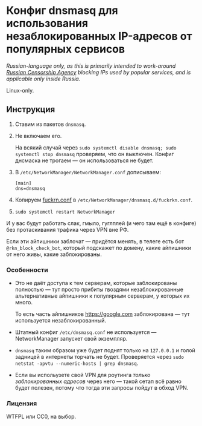 # Конфиг dnsmasq для использования незаблокированных IP-адресов от популярных сервисов

_Russian-language only, as this is primarily intended to work-around
[Russian Censorship Agency](https://en.wikipedia.org/wiki/Roskomnadzor) blocking IPs used by popular
services, and is applicable only inside Russia._

Linux-only.

## Инструкция

1. Ставим из пакетов `dnsmasq`.

2. Не включаем его.
   
   На всякий случай через `sudo systemctl disable dnsmasq; sudo systemctl stop dnsmasq`
   проверяем, что он выключен. Конфиг днсмаска не трогаем — он использоваться не будет.

3. В `/etc/NetworkManager/NetworkManager.conf` дописываем:
 
   ```
   [main]
   dns=dnsmasq
   ```

4. Копируем [fuckrn.conf](fuckrkn.conf) в `/etc/NetworkManager/dnsmasq.d/fuckrkn.conf`.

5. `sudo systemctl restart NetworkManager`

И у вас будут работать слак, гмыло, гуглплей (и чего там ещё в конфиге) без протаскивания трафика
через VPN вне РФ.

Если эти айпишники заблочат — придётся менять, в телеге есть бот `@rkn_block_check_bot`, который
подскажет по домену, какие айпишники от него живы, какие заблокированы.

### Особенности

* Это не даёт доступа к тем серверам, которые заблокированы полностью — тут просто прибиты гвоздями
  незаблокированные альтернативные айпишники к популярным серверам, у которых их много.
  
  То есть часть айпишников <https://google.com> заблокирована — тут используется незаблокированный.

* Штатный конфиг `/etc/dnsmasq.conf` не используется — NetworkManager запускет свой экземпляр.

* `dnsmasq` таким образом уже будет поднят только на `127.0.0.1` и голой задницей в интернеты
  торчать не будет. Проверяется через `sudo netstat -apvtu --numeric-hosts | grep dnsmasq`.

* Если вы испольузете свой VPN для роутинга _только заблокированных адресов_ через него — такой
  сетап всё равно будет полезен, потому что тогда эти запросы пойдут в обход VPN.

### Лицензия

WTFPL или СС0, на выбор.
